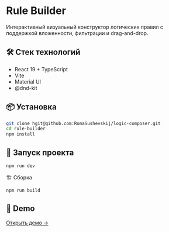 # Rule Builder

Интерактивный визуальный конструктор логических правил с поддержкой вложенности, фильтрации и drag-and-drop.

## 🛠️ Стек технологий

- React 19 + TypeScript
- Vite
- Material UI
- @dnd-kit

## 📦 Установка

```bash
git clone hgit@github.com:RomaSushevskij/logic-composer.git
cd rule-builder
npm install
```

## 🧪 Запуск проекта

```bash
npm run dev
```

🏗️ Сборка

```bash
npm run build
```

## 🔗 Demo

[Открыть демо →](https://logic-composer-7kjc.vercel.app/)
